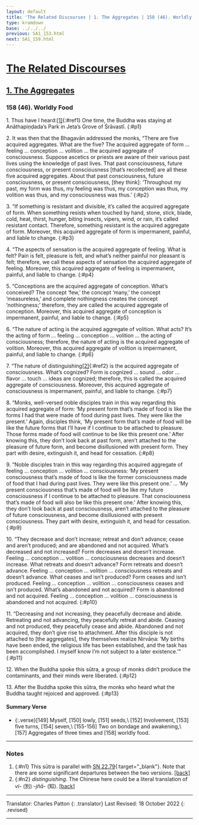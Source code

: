 ```yaml
---
layout: default
title: 'The Related Discourses | 1. The Aggregates | 158 (46). Worldly Food'
type: kramdown
base: ../../../
previous: SA1_153.html
next: SA1_159.html
---
```


# [The Related Discourses](../index.html)
## [1. The Aggregates](index.html)
### 158 (46). Worldly Food

1\. Thus have I heard:[\[1\]](#n1){:#ref1} One time, the Buddha was staying at Anāthapiṇḍada’s Park in Jeta’s Grove of Śrāvastī.
{:#p1}

2\. It was then that the Bhagavān addressed the monks, “There are five acquired aggregates. What are the five? The acquired aggregate of form … feeling … conception … volition … the acquired aggregate of consciousness. Suppose ascetics or priests are aware of their various past lives using the knowledge of past lives. That past consciousness, future consciousness, or present consciousness [that’s recollected] are all these five acquired aggregates. About that past consciousness, future consciousness, or present consciousness, [they think]:  ‘Throughout my past, my form was thus, my feeling was thus, my conception was thus, my volition was thus, and my consciousness was thus.’
{:#p2}

3\. “If something is resistant and divisible, it’s called the acquired aggregate of form. When something resists when touched by hand, stone, stick, blade, cold, heat, thirst, hunger, biting insects, vipers, wind, or rain, it’s called resistant contact. Therefore, something resistant is the acquired aggregate of form. Moreover, this acquired aggregate of form is impermanent, painful, and liable to change.
{:#p3}

4\. “The aspects of sensation is the acquired aggregate of feeling. What is felt? Pain is felt, pleasure is felt, and what’s neither painful nor pleasant is felt; therefore, we call these aspects of sensation the acquired aggregate of feeling. Moreover, this acquired aggregate of feeling is impermanent, painful, and liable to change.
{:#p4}

5\. “Conceptions are the acquired aggregate of conception. What’s conceived? The concept ‘few,’ the concept ‘many,’ the concept ‘measureless,’ and complete nothingness creates the concept ‘nothingness;’ therefore, they are called the acquired aggregate of conception. Moreover, this acquired aggregate of conception is impermanent, painful, and liable to change.
{:#p5}

6\. “The nature of acting is the acquired aggregate of volition. What acts? It’s the acting of form … feeling … conception … volition … the acting of consciousness; therefore, the nature of acting is the acquired aggregate of volition. Moreover, this acquired aggregate of volition is impermanent, painful, and liable to change.
{:#p6}

7\. “The nature of distinguishing[\[2\]](#n2){:#ref2} is the acquired aggregate of consciousness. What’s cognized? Form is cognized … sound … odor … flavor … touch … ideas are cognized; therefore, this is called the acquired aggregate of consciousness. Moreover, this acquired aggregate of consciousness is impermanent, painful, and liable to change.
{:#p7}

8\. “Monks, well-versed noble disciples train in this way regarding this acquired aggregate of form: ‘My present form that’s made of food is like the forms I had that were made of food during past lives. They were like the present.’ Again, disciples think, ‘My present form that’s made of food will be like the future forms that I’ll have if I continue to be attached to pleasure. Those forms made of food will continue to be like this present one.’ After knowing this, they don’t look back at past form, aren’t attached to the pleasure of future form, and become disillusioned with present form. They part with desire, extinguish it, and head for cessation.
{:#p8}

9\. “Noble disciples train in this way regarding this acquired aggregate of feeling … conception … volition … consciousness: ‘My present consciousness that’s made of food is like the former consciousness made of food that I had during past lives. They were like this present one.’ … ‘My present consciousness that’s made of food will be like my future consciousness if I continue to be attached to pleasure. That consciousness that’s made of food will also be like this present one.’ After knowing this, they don’t look back at past consciousness, aren’t attached to the pleasure of future consciousness, and become disillusioned with present consciousness. They part with desire, extinguish it, and head for cessation.
{:#p9}

10\. “They decrease and don’t increase; retreat and don’t advance; cease and aren’t produced; and are abandoned and not acquired. What’s decreased and not increased? Form decreases and doesn’t increase. Feeling … conception … volition … consciousness decreases and doesn’t increase. What retreats and doesn’t advance? Form retreats and doesn’t advance. Feeling … conception … volition … consciousness retreats and doesn’t advance. What ceases and isn’t produced? Form ceases and isn’t produced. Feeling … conception … volition … consciousness ceases and isn’t produced. What’s abandoned and not acquired? Form is abandoned and not acquired. Feeling … conception … volition … consciousness is abandoned and not acquired.
{:#p10}

11\. “Decreasing and not increasing, they peacefully decrease and abide. Retreating and not advancing, they peacefully retreat and abide. Ceasing and not produced, they peacefully cease and abide. Abandoned and not acquired, they don’t give rise to attachment. After this disciple is not attached to [the aggregates], they themselves realize Nirvāṇa: ‘My births have been ended, the religious life has been established, and the task has been accomplished. I myself know I’m not subject to a later existence.’”
{:#p11}

12\. When the Buddha spoke this sūtra, a group of monks didn’t produce the contaminants, and their minds were liberated.
{:#p12}

13\. After the Buddha spoke this sūtra, the monks who heard what the Buddha taught rejoiced and approved.
{:#p13}

#### Summary Verse
* {:.verse}[149] Myself, [150] lowly, [151] seeds,\\
[152] Involvement, [153] five turns, [154] seven,\\
[155-156] Two on bondage and awakening,\\
[157] Aggregates of three times and [158] worldly food.

---

### Notes

1. {:#n1} This sūtra is parallel with [SN 22.79](https://suttacentral.net/sn22.79){:target="_blank"}. Note that there are some significant departures between the two versions. [\[back\]](#ref1)
2. {:#n2} <em>distinguishing</em>. The Chinese here could be a literal translation of <em>vi-</em> (別) <em>-jñā-</em> (知). [\[back\]](#ref2)

---

Translator: Charles Patton
{: .translator}
Last Revised: 18 October 2022
{: .revised}

---